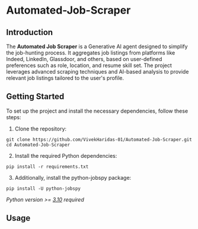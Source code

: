 # Automated-Job-Scraper
## Introduction
The **Automated Job Scraper** is a Generative AI agent designed to simplify the job-hunting process. It aggregates job listings from platforms like Indeed, LinkedIn, Glassdoor, and others, based on user-defined preferences such as role, location, and resume skill set. The project leverages advanced scraping techniques and AI-based analysis to provide relevant job listings tailored to the user's profile.

## Getting Started
To set up the project and install the necessary dependencies, follow these steps:
1. Clone the repository:
```
git clone https://github.com/VivekHaridas-01/Automated-Job-Scraper.git
cd Automated-Job-Scraper
```
2. Install the required Python dependencies:
```
pip install -r requirements.txt
```
3. Additionally, install the python-jobspy package:
```
pip install -U python-jobspy
```
_Python version >= [3.10](https://www.python.org/downloads/release/python-3100/) required_

## Usage
